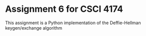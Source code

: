 # Assignment 6 for CSCI 4174
This assignment is a Python implementation of the Deffie-Hellman 
keygen/exchange algorithm
